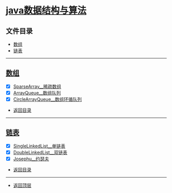 
# [java数据结构与算法](../README.md)

## 文件目录

- [数组](#数组)
- [链表](#链表)

----------------

## [数组](array/src/main/java/com/cpucode)


- [x] [SparseArray__稀疏数组](array/src/main/java/com/cpucode/sparse/array/SparseArray.java)
- [x] [ArrayQueue__数组队列](array/src/main/java/com/cpucode/queue/ArrayQueue.java)
- [x] [CircleArrayQueue__数组环循队列](array/src/main/java/com/cpucode/queue/CircleArrayQueue.java)

- [返回目录](#文件目录)

----------------

## [链表](link_list/src/main/java/com/cpucode)

- [x] [SingleLinkedList__单链表](link_list/src/main/java/com/cpucode/linked/list/SingleLinkedList.java)
- [x] [DoubleLinkedList__双链表](link_list/src/main/java/com/cpucode/linked/list/DoubleLinkedList.java)
- [x] [Josephu__约瑟夫](link_list/src/main/java/com/cpucode/linked/list/Josephu.java)

- [返回目录](#文件目录)

---------------------

- [返回顶层](../README.md)